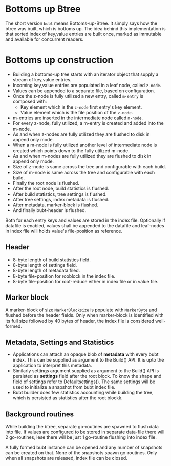 Bottoms up Btree
================

The short version `bubt` means Bottoms-up-Btree. It simply says how the
btree was built, which is bottoms up. The idea behind this implementation
is that sorted index of key,value entries are built once, marked as
immutable and available for concurrent readers.

Bottoms up construction
=======================

* Building a bottoms-up tree starts with an iterator object that supply
  a stream of key,value entries.
* Incoming key,value entries are populated in a leaf node, called `z-node`.
* Values can be appended to a separate file, based on configuration.
* Once the z-node is fully utilized a new entry, called `m-entry` is
  composed with:
  * Key element which is the `z-node` first entry's key element.
  * Value element which is the file position of the `z-node`.
* m-entries are inserted in the intermediate node called `m-node`.
* For every z-node, fully utilized, a m-entry is created and added into
  the m-node.
* As and when z-nodes are fully utilized they are flushed to disk in
  append only mode.
* When a m-node is fully utilized another level of intermediate node is
  created which points down to the fully utilized m-node.
* As and when m-nodes are fully utilized they are flushed to disk in
  append only mode.
* Size of z-node is same across the tree and configurable with each
  build.
* Size of m-node is same across the tree and configurable with each
  build.
* Finally the root node is flushed.
* After the root node, build statistics is flushed.
* After build statistics, tree settings is flushed.
* After tree settings, index metadata is flushed.
* After metadata, marker-block is flushed.
* And finally bubt-header is flushed.

Both for each entry keys and values are stored in the index file.
Optionally if datafile is enabled, values shall be appended to the
datafile and leaf-nodes in index file will holds value's file-position
as reference.

Header
------

* 8-byte length of build statistics field.
* 8-byte length of settings field.
* 8-byte length of metadata filed.
* 8-byte file-position for rooblock in the index file.
* 8-byte file-position for root-reduce either in index file or in
  value file.

Marker block
------------

A marker-block of size `MarkerBlocksize` is populate with `MarkerByte`
and flushed before the header fields. Only when marker-block is
identified with its full size followed by 40 bytes of header, the index
file is considered well-formed.

Metadata, Settings and Statistics
---------------------------------

* Applications can attach an opaque blob of **metadata** with every bubt
  index. This can be supplied as argument to the Build() API. It is upto
  the application to interpret this metadata.
* Similarly settings argument supplied as argument to the Build() API
  is persisted as **settings** field after the root block. To know the shape
  and field of settings refer to Defaultsettings(). The same settings
  will be used to initialize a snapshot from bubt index file.
* Bubt builder does few statistics accounting while building the tree,
  which is persisted as statistics after the root blockk.

Background routines
-------------------

While building the btree, separate go-routines are spawned to flush data
into file. If values are configured to be stored in separate data-file there
will 2 go-routines, lese there will be just 1 go-routine flushing into
index file.

A fully formed bubt instance can be opened and any number of snapshots can
be created on that. None of the snapshots spawn go-routines. Only when all
snapshots are released, index file can be closed.

